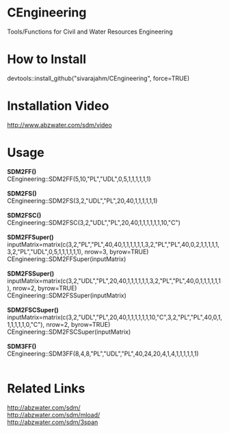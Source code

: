 # CEngineering
Tools/Functions for Civil and Water Resources Engineering


<b><h1>How to Install</h1></b>

devtools::install_github("sivarajahm/CEngineering", force=TRUE)

<b><h1>Installation Video</h1></b>
<a href="http://www.abzwater.com/sdm/video">http://www.abzwater.com/sdm/video</a>

<b><h1>Usage</h1></b>
<b>SDM2FF()</b><br/>
CEngineering::SDM2FF(5,10,"PL","UDL",0,5,1,1,1,1,1,1)<br/><br/>
<b>SDM2FS()</b><br/>
CEngineering::SDM2FS(3,2,"UDL","PL",20,40,1,1,1,1,1,1)<br/><br/>
<b>SDM2FSC()</b><br/>
CEngineering::SDM2FSC(3,2,"UDL","PL",20,40,1,1,1,1,1,1,10,"C")<br/><br/>
<b>SDM2FFSuper()</b><br/>
inputMatrix=matrix(c(3,2,"PL","PL",40,40,1,1,1,1,1,1,3,2,"PL","PL",40,0,2,1,1,1,1,1,3,2,"PL","UDL",0,5,1,1,1,1,1,1), nrow=3, byrow=TRUE)
<br/>
CEngineering::SDM2FFSuper(inputMatrix)<br/><br/>
<b>SDM2FSSuper()</b><br/>
inputMatrix=matrix(c(3,2,"UDL","PL",20,40,1,1,1,1,1,1,3,2,"PL","PL",40,0,1,1,1,1,1,1), nrow=2, byrow=TRUE)<br/>
CEngineering::SDM2FSSuper(inputMatrix)<br/><br/>
<b>SDM2FSCSuper()</b><br/>
inputMatrix=matrix(c(3,2,"UDL","PL",20,40,1,1,1,1,1,1,10,"C",3,2,"PL","PL",40,0,1,1,1,1,1,1,0,"C"), nrow=2, byrow=TRUE)<br/>
CEngineering::SDM2FSCSuper(inputMatrix)<br/><br/>
<b>SDM3FF()</b><br/>
CEngineering::SDM3FF(8,4,8,"PL","UDL","PL",40,24,20,4,1,4,1,1,1,1,1,1)<br/><br/>
<b><h1>Related Links</h1></b>
http://abzwater.com/sdm/<br/>
http://abzwater.com/sdm/mload/<br/>
http://abzwater.com/sdm/3span<br/>




